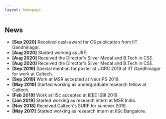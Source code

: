 ```yaml
---
layout: homepage
---
```


## News


- **[Sep 2020]** Received cash award for CS publication from IIT Gandhinagar.
- **[Aug 2020]** Started working as JRF.
- **[Aug 2020]** Received the Director's Silver Medal and B.Tech in CSE.
- **[Aug 2020]** Received the Director's Silver Medal and B.Tech in CSE.
- **[Sep 2019]** Special mention for poster at UGRC 2019 at IIT Gandhinagar for work at Caltech.
- **[Sep 2019]** Work at MSR accepted at NeurIPS 2019.
- **[May 2019]** Started working as undergraduate research fellow at Caltech.
- **[Feb 2019]** Work at IISc accepted at IEEE ISBI 2019.
- **[Jan 2019]** Started working as research intern at MSR India.
- **[Nov 2018]** Received Caltech's SURF for summer 2019.
- **[May 2017]** Started working as research intern at IISc Bangalore.
